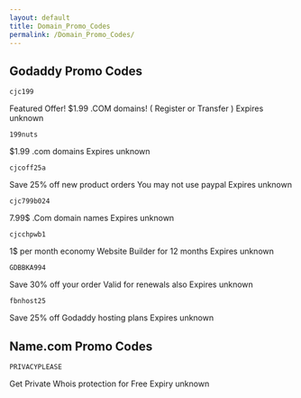 ```yaml
---
layout: default
title: Domain_Promo_Codes
permalink: /Domain_Promo_Codes/
---
```


Godaddy Promo Codes
-------------------

    cjc199

Featured Offer! $1.99 .COM domains! ( Register or Transfer ) Expires unknown

    199nuts

$1.99 .com domains Expires unknown

    cjcoff25a

Save 25% off new product orders You may not use paypal Expires unknown

    cjc799b024

7.99$ .Com domain names Expires unknown

    cjcchpwb1

1$ per month economy Website Builder for 12 months Expires unknown

    GDBBKA994

Save 30% off your order Valid for renewals also Expires unknown

    fbnhost25

Save 25% off Godaddy hosting plans Expires unknown

Name.com Promo Codes
--------------------

    PRIVACYPLEASE

Get Private Whois protection for Free Expiry unknown

